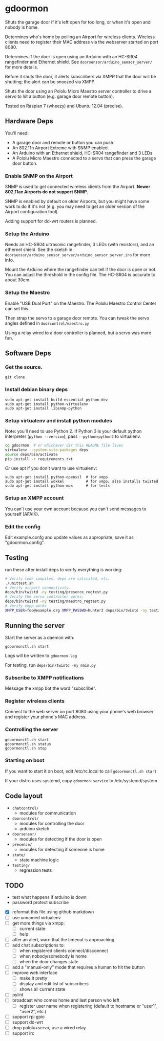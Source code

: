 # gdoormon

Shuts the garage door if it's left open for too long, or when it's open and
nobody is home. 

Determines who's home by polling an Airport for wireless clients. Wireless
clients need to register their MAC address via the webserver started on port
8080.

Determines if the door is open using an Arduino with an HC-SR04 rangefinder and
Ethernet shield. See ```doorsensor/arduino_sensor_server/``` for more details.

Before it shuts the door, it alerts subscribers via XMPP that the door
will be shutting; the alert can be snoozed via XMPP.

Shuts the door using an Pololu Micro Maestro server controller to drive a
servo to hit a button (e.g. garage door remote button).

Tested on Raspian 7 (wheezy) and Ubuntu 12.04 (precise).

## Hardware Deps

You'll need:
  - A garage door and remote or button you can push.
  - An 802.11n Airport Extreme with SNMP enabled.
  - An Arduino with an Ethernet shield, HC-SR04 rangefinder and 3 LEDs
  - A Pololu Micro Maestro connected to a servo that can press the garage door button.


### Enable SNMP on the Airport

SNMP is used to get connected wireless clients from the Airport. 
**Newer 802.11ac Airports do not support SNMP.**

SNMP is enabled by default on older Airports, but you might have some work to
do if it's not (e.g. you may need to get an older version of the Airport
configuration tool).

Adding support for dd-wrt routers is planned.

### Setup the Arduino

Needs an HC-SR04 ultrasonic rangefinder, 3 LEDs (with resistors), and an
ethernet shield. See the sketch in ```doorsensor/arduino_sensor_server/arduino_sensor_server.ino```
for more info.

Mount the Arduino where the rangefinder can tell if the door is open or not.
You can adjust the threshold in the config file. The HC-SR04 is accurate to
about 30cm.


### Setup the Maestro

Enable "USB Dual Port" on the Maestro. The Pololu Maestro Control Center can
set this.

Then strap the servo to a garage door remote. You can tweak the servo angles
defined in ```doorcontrol/maestro.py``` 

Using a relay wired to a door controller is planned, but a servo was more fun.

## Software Deps

### Get the source.

    git clone

### Install debian binary deps

    sudo apt-get install build-essential python-dev
    sudo apt-get install python-virtualenv
    sudo apt-get install libsnmp-python

### Setup virtualenv and install python modules

Note: you'll need to use Python 2. If Python 3 is your default python
interpreter (```python --version```), pass ```--python=python2``` to
virtualenv.

```sh
cd gdoormon  # or whichever dir this README file lives
virtualenv --system-site-packages deps
source deps/bin/activate
pip install -r requirements.txt
```

*Or* use apt if you don't want to use virtualenv:

    sudo apt-get install python-openssl  # for xmpp
    sudo apt-get install wokkel          # for xmpp; also installs twisted
    sudo apt-get install python-mox      # for tests

### Setup an XMPP account

You can't use your own account because you can't send messages to yourself
(AFAIK).

### Edit the config

Edit example.confg and update values as appropriate, save it as
"gdoormon.config". 


## Testing

run these after install deps to verify everything is working:

```sh
# Verify code compiles, deps are satisifed, etc.
./unittest.sh
# Verify airport connectivity.
deps/bin/twistd -ny testing/presence_regtest.py 
# Verify the servo controller works:
deps/bin/twistd -ny testing/maestro_regtest.py
# Verify xmpp works
XMPP_USER=foo@example.org XMPP_PASSWD=hunter2 deps/bin/twistd -ny testing/xmpp_regtest.py
```

## Running the server

Start the server as a daemon with:

    gdoormonctl.sh start

Logs will be written to ```gdoormon.log```

For testing, run ```deps/bin/twistd -ny main.py```

### Subscribe to XMPP notifications

Message the xmpp bot the word "subscribe".

### Register wireless clients

Connect to the web server on port 8080 using your phone's web browser and
register your phone's MAC address.

### Controlling the server

    gdoormonctl.sh start
    gdoormonctl.sh status
    gdoormonctl.sh stop

### Starting on boot

If you want to start it on boot, edit /etc/rc.local to call
```gdoormonctl.sh start```

If your distro uses systemd, copy ```gdoormon.service``` to /etc/systemd/system


## Code layout

  - ```chatcontrol/```
    - modules for communication
  - ```doorcontrol/```
    - modules for controlling the door
    - arduino sketch
  - ```doorsensor/```
    - modules for detecting if the door is open
  - ```presence/```
    - modules for detecting if someone is home
  - ```state/```
    - state machine logic
  - ```testing/```
    - regression tests


## TODO

  - test what happens if arduino is down
  - password protect subscribe
  - [x] reformat this file using github markdown
  - [ ] use unnamed virtualenv
  - [ ] get more things via xmpp:
    - [ ] current state
    - [ ] help
  - [ ] after an alert, warn that the timeout is approaching
  - [ ] add chat subscriptions to:
    - [ ] when registered clients connect/disconnect
    - [ ] when nobody/somebody is home
    - [ ] when the door changes state
  - [ ] add a "manual-only" mode that requires a human to hit the button
  - [ ] improve web interface
    - [ ] make it pretty
    - [ ] display and edit list of subscribers
    - [ ] shows all current state
  - [ ] pylint
  - [ ] broadcast who comes home and last person who left
    - [ ] register user name when registering (default to hostname or "user1", "user2", etc.)
  - [ ] support rpi gpio
  - [ ] support dd-wrt
  - [ ] drop pololu+servo, use a wired relay
  - [ ] support irc
